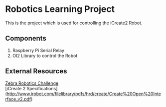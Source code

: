 # Robotics Learning Project
This is the project which is used for controlling the iCreate2 Robot.

## Components  
1. Raspberry Pi Serial Relay  
2. OI2 Library to control the Robot  

## External Resources
[Zebra Robotics Challenge](https://zebra.sharepoint.com/sites/epi/zrc)  
[iCreate 2 Specifications] (http://www.irobot.com/filelibrary/pdfs/hrd/create/Create%20Open%20Interface_v2.pdf)  


